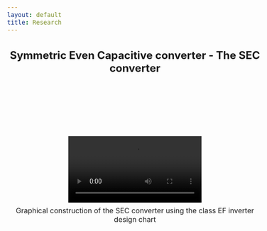 ```yaml
---
layout: default
title: Research
---
```


<!-- Main title (Markdown or HTML possible) -->
<h2 style="text-align: center;">Symmetric Even Capacitive converter - The SEC converter</h2>

<script src="https://polyfill.io/v3/polyfill.min.js?features=es6"></script>
<script id="MathJax-script" async
        src="https://cdn.jsdelivr.net/npm/mathjax@3/es5/tex-mml-chtml.js">
</script>

<style>
  body {
    font-size: 1rem; /* or 18px, or 120% */
  }
</style>

<br><br><br><br>

<!-- Intégration vidéo responsive -->
<div style="text-align: center; margin: 40px 0;">
    <video controls style="width: auto; height: vh;">
    <source src="/assets/video/Symmetry_SEC.mp4" type="video/mp4">
    Votre navigateur ne supporte pas la lecture de vidéo.
  </video>
  <p style="margin-top: 8px;">Graphical construction of the SEC converter using the class EF inverter design chart</p>
</div>
<br><br>

<!-- ================================= -->
<!-- MATHJAX LOADING FOR MATH -->
<!-- (place in the layout if you want globally) -->
<!-- ================================= -->
<script type="text/javascript" id="MathJax-script" async
  src="https://cdn.jsdelivr.net/npm/mathjax@3/es5/tex-mml-chtml.js">
</script>
